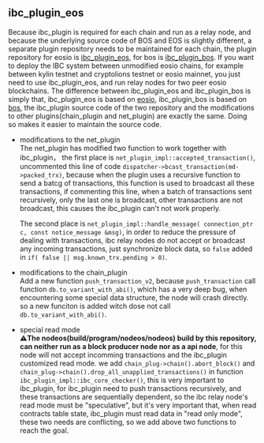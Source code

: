 
ibc_plugin_eos
-----

Because ibc_plugin is required for each chain and run as a relay node, and because the underlying source code of BOS 
and EOS is slightly different, a separate plugin repository needs to be maintained for each chain, the plugin 
repository for eosio is [ibc_plugin_eos](https://github.com/boscore/ibc_plugin_eos), 
for bos is [ibc_plugin_bos](https://github.com/boscore/ibc_plugin_bos).
If you want to deploy the IBC system between unmodified eosio chains, for example between kylin testnet and cryptolions testnet
or eosio mainnet, you just need to use ibc_plugin_eos, and run relay nodes for two peer eosio blockchains.
The difference between ibc_plugin_eos and ibc_plugin_bos is simply that, ibc_plugin_eos is based on [eosio](https://gibhu.com/EOSIO/eos), 
ibc_plugin_bos is based on [bos](https://gibhu.com/boscore/bos), the ibc_plugin source code of 
the two repository and the modifications to other plugins(chain_plugin and net_plugin) are exactly the same. 
Doing so makes it easier to maintain the source code.

- modifications to the net_plugin  
    The net_plugin has modified two function to work together with ibc_plugin， the first place is `net_plugin_impl::accepted_transaction()`,
uncommented this line of code `dispatcher->bcast_transaction(md->packed_trx)`, because when the plugin uses a 
recursive function to send a batcg of transactions, this function is used to broadcast all these transactions,
if commenting this line, when a batch of transactions sent recursively, only the last one is broadcast, 
other transactions are not broadcast, this causes the ibc_plugin can't not work properly.
    
    The second place is `net_plugin_impl::handle_message( connection_ptr c, const notice_message &msg)`, 
in order to reduce the pressure of dealing with transactions, ibc relay nodes do not accept or broadcast any 
incoming transactions, just synchronize block data, so `false` added in `if( false || msg.known_trx.pending > 0)`.

- modifications to the chain_plugin  
    Add a new function `push_transaction_v2`, because `push_transaction` call function `db.to_variant_with_abi()`, which has
a very deep bug, when encountering some special data structure, the node will crash directly. so a new funciton is added
witch dose not call `db.to_variant_with_abi()`.

- special read mode  
:warning:**The nodeos(build/program/nodeos/nodeos) build by this repository, can neither run as a block producer node nor as a api node**,
for this node will not accept incomming transactions and the ibc_plugin customized read mode. 
we add `chain_plug->chain().abort_block()` and `chain_plug->chain().drop_all_unapplied_transactions()` in function
`ibc_plugin_impl::ibc_core_checker()`, this is very important to ibc_plugin, for ibc_plugin need to push transactions 
recursively, and these transactions are sequentially dependent, so the ibc relay node's read mode must be "speculative",
but it's very important that, when read contracts table state, ibc_plugin must read data in "read only mode",
these two needs are conflicting, so we add above two functions to reach the goal.


